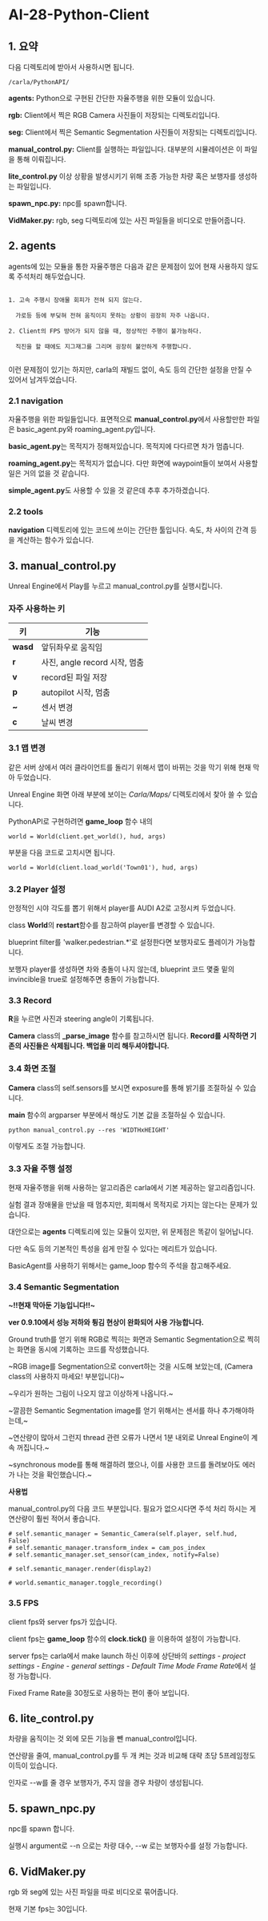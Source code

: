 # AI-28-Python-Client

## 1. 요약

다음 디렉토리에 받아서 사용하시면 됩니다.   
```
/carla/PythonAPI/
```

**agents:** Python으로 구현된 간단한 자율주행을 위한 모듈이 있습니다.

**rgb:** Client에서 찍은 RGB Camera 사진들이 저장되는 디렉토리입니다.

**seg:** Client에서 찍은 Semantic Segmentation 사진들이 저장되는 디렉토리입니다.

**manual_control.py:**  Client를 실행하는 파일입니다. 대부분의 시뮬레이션은 이 파일을 통해 이뤄집니다.

**lite_control.py** 이상 상황을 발생시키기 위해 조종 가능한 차량 혹은 보행자를 생성하는 파일입니다. 

**spawn_npc.py:** npc를 spawn합니다.

**VidMaker.py:** rgb, seg 디렉토리에 있는 사진 파일들을 비디오로 만들어줍니다.

## 2. agents

agents에 있는 모듈을 통한 자율주행은 다음과 같은 문제점이 있어 현재 사용하지 않도록 주석처리 해두었습니다.

```

1. 고속 주행시 장애물 회피가 전혀 되지 않는다.

  가로등 등에 부딪혀 전혀 움직이지 못하는 상황이 굉장히 자주 나옵니다.
  
2. Client의 FPS 방어가 되지 않을 때, 정상적인 주행이 불가능하다.

  직진을 할 때에도 지그재그를 그리며 굉장히 불안하게 주행합니다.
  
```

이런 문제점이 있기는 하지만, carla의 재빌드 없이, 속도 등의 간단한 설정을 만질 수 있어서 남겨두었습니다.

### 2.1 navigation

자율주행을 위한 파일들입니다. 표면적으로 **manual_control.py**에서 사용할만한 파일은 basic_agent.py와 roaming_agent.py입니다.

**basic_agent.py**는 목적지가 정해져있습니다. 목적지에 다다르면 차가 멈춥니다.

**roaming_agent.py**는 목적지가 없습니다. 다만 화면에 waypoint들이 보여서 사용할 일은 거의 없을 것 같습니다.

**simple_agent.py**도 사용할 수 있을 것 같은데 추후 추가하겠습니다.

### 2.2 tools
**navigation** 디렉토리에 있는 코드에 쓰이는 간단한 툴입니다. 속도, 차 사이의 간격 등을 계산하는 함수가 있습니다.

## 3. manual_control.py

Unreal Engine에서 Play를 누르고 manual_control.py를 실행시킵니다.

### 자주 사용하는 키

|키|기능|
|----|----|
|**wasd**|앞뒤좌우로 움직임|
|**r**|사진, angle record 시작, 멈춤|
|**v**|record된 파일 저장|
|**p**|autopilot 시작, 멈춤|
|**~**|센서 변경|
|**c**|날씨 변경|

### 3.1 맵 변경
같은 서버 상에서 여러 클라이언트를 돌리기 위해서 맵이 바뀌는 것을 막기 위해 현재 막아 두었습니다.

Unreal Engine 화면 아래 부분에 보이는 *Carla/Maps/* 디렉토리에서 찾아 쓸 수 있습니다.

PythonAPI로 구현하려면 **game_loop** 함수 내의
```
world = World(client.get_world(), hud, args)
```
부분을 다음 코드로 고치시면 됩니다.
```
world = World(client.load_world('Town01'), hud, args)
```

### 3.2 Player 설정
안정적인 시야 각도를 뽑기 위해서 player를 AUDI A2로 고정시켜 두었습니다.

class **World**의 **restart**함수를 참고하여 player를 변경할 수 있습니다.

blueprint filter를 'walker.pedestrian.*'로 설정한다면 보행자로도 플레이가 가능합니다.

보행자 player를 생성하면 차와 충돌이 나지 않는데, blueprint 코드 몇줄 밑의 invincible을 true로 설정해주면 충돌이 가능합니다.

### 3.3 Record

**R**을 누르면 사진과 steering angle이 기록됩니다.

**Camera** class의 **_parse_image** 함수를 참고하시면 됩니다.
**Record를 시작하면 기존의 사진들은 삭제됩니다. 백업을 미리 해두셔야합니다.**

### 3.4 화면 조절

**Camera** class의 self.sensors를 보시면 exposure를 통해 밝기를 조절하실 수 있습니다.

**main** 함수의 argparser 부분에서 해상도 기본 값을 조절하실 수 있습니다.

```
python manual_control.py --res 'WIDTHxHEIGHT'
```

이렇게도 조절 가능합니다.

### 3.3 자율 주행 설정
현재 자율주행을 위해 사용하는 알고리즘은 carla에서 기본 제공하는 알고리즘입니다.

실험 결과 장애물을 만났을 때 멈추지만, 회피해서 목적지로 가지는 않는다는 문제가 있습니다.

대안으로는 **agents** 디렉토리에 있는 모듈이 있지만, 위 문제점은 똑같이 일어납니다.

다만 속도 등의 기본적인 특성을 쉽게 만질 수 있다는 메리트가 있습니다.

BasicAgent를 사용하기 위해서는 game_loop 함수의 주석을 참고해주세요.

### 3.4 Semantic Segmentation
**~!!현재 막아둔 기능입니다!!~**

**ver 0.9.10에서 성능 저하와 튕김 현상이 완화되어 사용 가능합니다.**

Ground truth를 얻기 위해 RGB로 찍히는 화면과 Semantic Segmentation으로 찍히는 화면을 동시에 기록하는 코드를 작성했습니다.

~RGB image를 Segmentation으로 convert하는 것을 시도해 보았는데, (Camera class의 사용하지 마세요! 부분입니다)~

~우리가 원하는 그림이 나오지 않고 이상하게 나옵니다.~

~깔끔한 Semantic Segmentation image를 얻기 위해서는 센서를 하나 추가해야하는데,~

~연산량이 많아서 그런지 thread 관련 오류가 나면서 1분 내외로 Unreal Engine이 계속 꺼집니다.~

~synchronous mode를 통해 해결하려 했으나, 이를 사용한 코드를 돌려보아도 에러가 나는 것을 확인했습니다.~

**사용법**

manual_control.py의 다음 코드 부분입니다. 필요가 없으시다면 주석 처리 하시는 게 연산량이 훨씬 적어서 좋습니다.

```
# self.semantic_manager = Semantic_Camera(self.player, self.hud, False)
# self.semantic_manager.transform_index = cam_pos_index
# self.semantic_manager.set_sensor(cam_index, notify=False)    
```

```
# self.semantic_manager.render(display2)
```

```
# world.semantic_manager.toggle_recording()
```

### 3.5 FPS
client fps와 server fps가 있습니다. 

client fps는 **game_loop** 함수의 **clock.tick()** 을 이용하여 설정이 가능합니다.

server fps는 carla에서 make launch 하신 이후에 상단바의 *settings - project settings - Engine - general settings - Default Time Mode Frame Rate*에서 설정 가능합니다.

Fixed Frame Rate을 30정도로 사용하는 편이 좋아 보입니다.


## 6. lite_control.py

차량을 움직이는 것 외에 모든 기능을 뺀 manual_control입니다.

연산량을 줄여, manual_control.py를 두 개 켜는 것과 비교해 대략 초당 5프레임정도 이득이 있습니다.

인자로 --w를 줄 경우 보행자가, 주지 않을 경우 차량이 생성됩니다.


## 5. spawn_npc.py
npc를 spawn 합니다.

실행시 argument로 --n 으로는 차량 대수, --w 로는 보행자수를 설정 가능합니다.

## 6. VidMaker.py
rgb 와 seg에 있는 사진 파일을 따로 비디오로 묶어줍니다.

현재 기본 fps는 30입니다.



